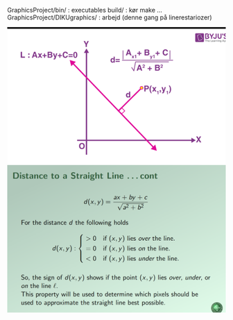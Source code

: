 GraphicsProject/bin/ : executables
build/ : kør make ...
GraphicsProject/DIKUgraphics/ : arbejd (denne gang på linerestariozer)

<img src="img/formula.png">
<img src="img/formula1.png">